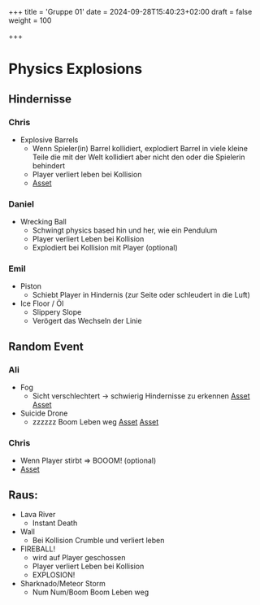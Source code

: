 +++
title = 'Gruppe 01'
date = 2024-09-28T15:40:23+02:00
draft = false
weight = 100

+++

# Physics Explosions
## Hindernisse

### Chris

- Explosive Barrels
	- Wenn Spieler(in) Barrel kollidiert, explodiert Barrel in viele kleine Teile die mit der Welt kollidiert aber nicht den oder die Spielerin behindert
	- Player verliert leben bei Kollision
	- [Asset](https://sketchfab.com/3d-models/radioactive-barrel-scifi-cylinder-72c6a3ebddbd435f895541d95266eeee)

### Daniel

- Wrecking Ball
	- Schwingt physics based hin und her, wie ein Pendulum
	- Player verliert Leben bei Kollision
	- Explodiert bei Kollision mit Player (optional)

### Emil

- Piston
	- Schiebt Player in Hindernis (zur Seite oder schleudert in die Luft)
- Ice Floor / Öl
	- Slippery Slope
	- Verögert das Wechseln der Linie

## Random Event

### Ali

- Fog
	- Sicht verschlechtert -> schwierig Hindernisse zu erkennen
	[Asset](https://www.blenderkit.com/get-blenderkit/f7579b58-a7d0-442a-8f82-84b345b1d32b/)
	[Asset](https://sketchfab.com/3d-models/nebula-effect-1ef1813fc1e847d58d1f342ddf3ce755)
- Suicide Drone
	- zzzzzz Boom Leben weg
	[Asset](https://sketchfab.com/3d-models/drone-ce248709dea64ec1844e8dd9b614f7c0)
	[Asset](https://sketchfab.com/3d-models/dron-ad12-578364048a46431c82d937bb06833deb)

### Chris

- Wenn Player stirbt => BOOOM! (optional)
- [Asset](https://www.patreon.com/posts/godot-vfx-easy-93683992)

## Raus:
- Lava River
	- Instant Death
- Wall
	- Bei Kollision Crumble und verliert leben
- FIREBALL!
	- wird auf Player geschossen
	- Player verliert Leben bei Kollision
	- EXPLOSION!
- Sharknado/Meteor Storm
	- Num Num/Boom Boom Leben weg